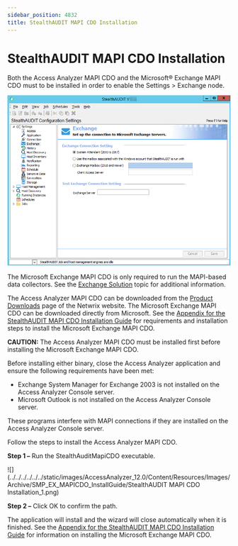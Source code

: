 ```yaml
---
sidebar_position: 4832
title: StealthAUDIT MAPI CDO Installation
---
```


# StealthAUDIT MAPI CDO Installation

Both the Access Analyzer MAPI CDO and the Microsoft® Exchange MAPI CDO must to be installed in order to enable the Settings > Exchange node.

![](../../../../../../static/images/AccessAnalyzer_12.0/Content/Resources/Images/StealthAUDIT/InstallGuides/MAPICDOInstall/ExchangeNode.png)

The Microsoft Exchange MAPI CDO is only required to run the MAPI-based data collectors. See the [Exchange Solution](../../../EnterpriseAuditor/Solutions/Exchange/Overview "Exchange Solution") topic for additional information.

The Access Analyzer MAPI CDO can be downloaded from the [Product Downloads](https://www.stealthbits.com/product-downloads "Opens the Stealthbits Product Downloads page in a new window") page of the Netwrix website. The Microsoft Exchange MAPI CDO can be downloaded directly from Microsoft. See the [Appendix for the StealthAUDIT MAPI CDO Installation Guide](Appendix "Navigates to the Appendix for the StealthAUDIT MAPI CDO Installation Guide section") for requirements and installation steps to install the Microsoft Exchange MAPI CDO.

**CAUTION:** The Access Analyzer MAPI CDO must be installed first before installing the Microsoft Exchange MAPI CDO.

Before installing either binary, close the Access Analyzer application and ensure the following requirements have been met:

* Exchange System Manager for Exchange 2003 is not installed on the Access Analyzer Console server.
* Microsoft Outlook is not installed on the Access Analyzer Console server.

These programs interfere with MAPI connections if they are installed on the Access Analyzer Console server.

Follow the steps to install the Access Analyzer MAPI CDO.

**Step 1 –** Run the StealthAuditMapiCDO executable.

![](../../../../../../static/images/AccessAnalyzer_12.0/Content/Resources/Images/Archive/SMP_EX_MAPICDO_InstallGuide/StealthAUDIT MAPI CDO Installation_1.png)

**Step 2 –** Click OK to confirm the path.

The application will install and the wizard will close automatically when it is finished. See the [Appendix for the StealthAUDIT MAPI CDO Installation Guide](Appendix "Navigates to the Appendix for the StealthAUDIT MAPI CDO Installation Guide section") for information on installing the Microsoft Exchange MAPI CDO.